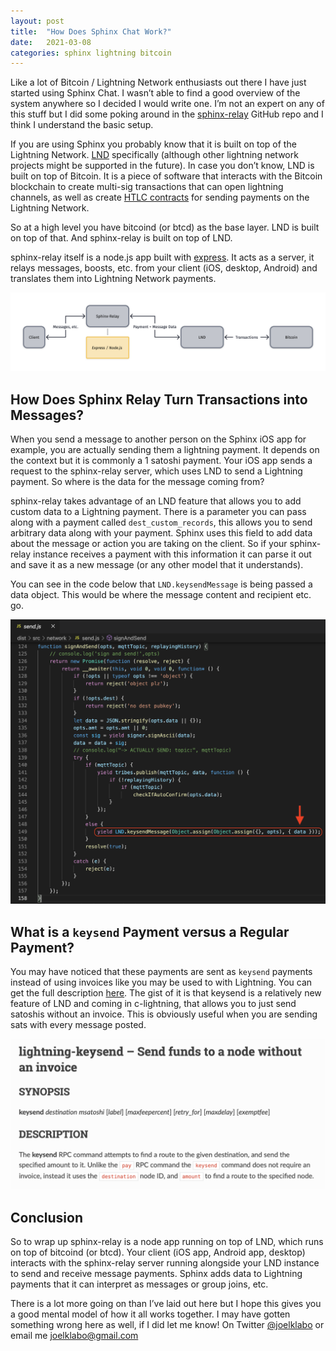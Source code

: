```yaml
---
layout: post
title:  "How Does Sphinx Chat Work?"
date:   2021-03-08
categories: sphinx lightning bitcoin 
---
```

Like a lot of Bitcoin / Lightning Network enthusiasts out there I have just started using Sphinx Chat. I wasn’t able to find a good overview of the system anywhere so I decided I would write one. I’m not an expert on any of this stuff but I did some poking around in the [sphinx-relay](https://github.com/stakwork/sphinx-relay) GitHub repo and I think I understand the basic setup.

If you are using Sphinx you probably know that it is built on top of the Lightning Network. [LND](https://github.com/lightningnetwork/lnd) specifically (although other lightning network projects might be supported in the future). In case you don’t know, LND is built on top of Bitcoin. It is a piece of software that interacts with the Bitcoin blockchain to create multi-sig transactions that can open lightning channels, as well as create [HTLC contracts](https://en.bitcoin.it/wiki/Hash_Time_Locked_Contracts) for sending payments on the Lightning Network.

So at a high level you have bitcoind (or btcd) as the base layer. LND is built on top of that. And sphinx-relay is built on top of LND.

sphinx-relay itself is a node.js app built with [express](https://github.com/expressjs/express). It acts as a server, it relays messages, boosts, etc. from your client (iOS, desktop, Android) and translates them into Lightning Network payments.

![image](/assets/sphinx-relay-diagram.png)

## How Does Sphinx Relay Turn Transactions into Messages?

When you send a message to another person on the Sphinx iOS app for example, you are actually sending them a lightning payment. It depends on the context but it is commonly a 1 satoshi payment. Your iOS app sends a request to the sphinx-relay server, which uses LND to send a Lightning payment. So where is the data for the message coming from?

sphinx-relay takes advantage of an LND feature that allows you to add custom data to a Lightning payment. There is a parameter you can pass along with a payment called `dest_custom_records`, this allows you to send arbitrary data along with your payment. Sphinx uses this field to add data about the message or action you are taking on the client. So if your sphinx-relay instance receives a payment with this information it can parse it out and save it as a new message (or any other model that it understands).

You can see in the code below that `LND.keysendMessage` is being passed a data object. This would be where the message content and recipient etc. go.

![image](/assets/keysend-data-code-snippet.png)

## What is a `keysend` Payment versus a Regular Payment?

You may have noticed that these payments are sent as `keysend` payments instead of using invoices like you may be used to with Lightning. You can get the full description [here](https://lightning.readthedocs.io/lightning-keysend.7.html). The gist of it is that keysend is a relatively new feature of LND and coming in c-lightning, that allows you to just send satoshis without an invoice. This is obviously useful when you are sending sats with every message posted.

![image](/assets/lnd-keysend-doc.png)

## Conclusion

So to wrap up sphinx-relay is a node app running on top of LND, which runs on top of bitcoind (or btcd). Your client (iOS app, Android app, desktop) interacts with the sphinx-relay server running alongside your LND instance to send and receive message payments. Sphinx adds data to Lightning payments that it can interpret as messages or group joins, etc.

There is a lot more going on than I’ve laid out here but I hope this gives you a good mental model of how it all works together. I may have gotten something wrong here as well, if I did let me know! On Twitter [@joelklabo](https://twitter.com/joelklabo) or email me [joelklabo@gmail.com](mailto:joelklabo@gmail.com)
